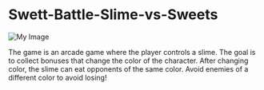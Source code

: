 # Swett-Battle-Slime-vs-Sweets

![My Image](FirstIteration.png)

The game is an arcade game where the player controls a slime. The goal is to collect bonuses that change the color of the character. After changing color, the slime can eat opponents of the same color. Avoid enemies of a different color to avoid losing!